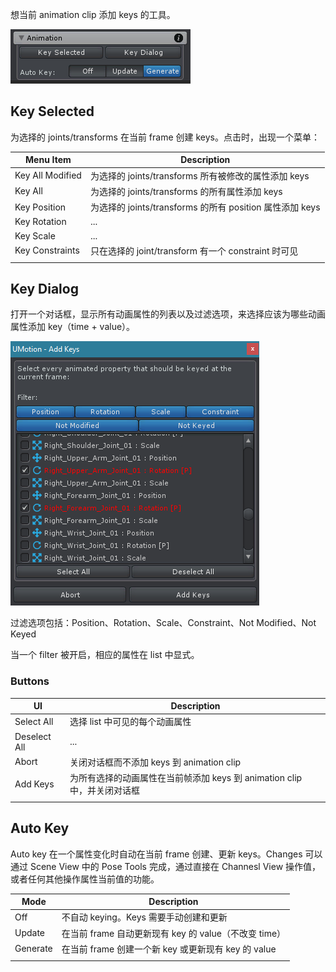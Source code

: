 想当前 animation clip 添加 keys 的工具。

![PoseEditorAnimation](../../Image/PoseEditorAnimation.png)

## Key Selected

为选择的 joints/transforms 在当前 frame 创建 keys。点击时，出现一个菜单：

| Menu Item | Description |
| --- | --- |
| Key All Modified | 为选择的 joints/transforms 所有被修改的属性添加 keys |
| Key All | 为选择的 joints/transforms 的所有属性添加 keys |
| Key Position | 为选择的 joints/transforms 的所有 position 属性添加 keys |
| Key Rotation | ... |
| Key Scale | ... |
| Key Constraints | 只在选择的 joint/transform 有一个 constraint 时可见 |
| | |

## Key Dialog

打开一个对话框，显示所有动画属性的列表以及过滤选项，来选择应该为哪些动画属性添加 key（time + value）。

![AddKeysDialog](../../Image/AddKeysDialog.png)

过滤选项包括：Position、Rotation、Scale、Constraint、Not Modified、Not Keyed

当一个 filter 被开启，相应的属性在 list 中显式。

### Buttons

| UI | Description |
| --- | --- |
| Select All | 选择 list 中可见的每个动画属性 |
| Deselect  All | ... |
| Abort | 关闭对话框而不添加 keys 到 animation clip |
| Add Keys | 为所有选择的动画属性在当前帧添加 keys 到 animation clip 中，并关闭对话框 |
| | |

## Auto Key

Auto key 在一个属性变化时自动在当前 frame 创建、更新 keys。Changes 可以通过 Scene View 中的 Pose Tools 完成，通过直接在 Channesl View 操作值，或者任何其他操作属性当前值的功能。

| Mode | Description |
| --- | --- |
| Off | 不自动 keying。Keys 需要手动创建和更新 |
| Update | 在当前 frame 自动更新现有 key 的 value（不改变 time）|
| Generate | 在当前 frame 创建一个新 key 或更新现有 key 的 value |
| | |

